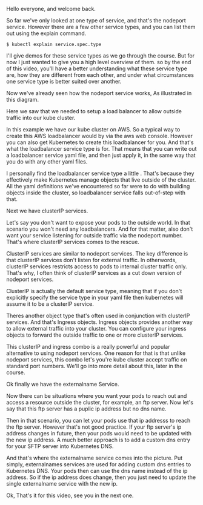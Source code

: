 Hello everyone, and welcome back. 

So far we've only looked at one type of service, and that's the nodeport service. However there are a few other service types, and you can list them out using the explain command. 

```
$ kubectl explain service.spec.type
```

I'll give demos for these service types as we go through the course. But for now I just wanted to give you a high level overview of them. so by the end of this video, you'll have a better understanding what these service type      are, how they are different from each other, and under what circumstances one service type is  better suited over another.

Now we've already seen how the nodeport service works, As illustrated in this diagram. 

Here we saw that we needed to setup    a load balancer to allow outside traffic into our kube   cluster. 

In this example we have our kube cluster on AWS. So a typical way to create this AWS loadbalancer would by via the aws web console. However you can also get Kubernetes to create this loadbalancer for you. And that's what the loadbalancer service type is  for. That means that you can write out a loadbalancer service yaml file, and then just apply it, in the same way that you do with any  other yaml files. 

I personally find the loadbalancer service type a little     . That's because they effectively make Kubernetes manage objects that live outside of the cluster. All the yaml definitions we've encountered so far were to do with building objects inside the cluster, so loadbalancer service   falls out-of-step with that.

Next we have clusterIP services. 

Let's say you don't want to expose your pods to the outside world. In that scenario you won't need any   loadbalancers. And for that matter, also don't want your service listening for outside traffic via the nodeport number. That's where clusterIP services comes to the rescue. 

ClusterIP services are similar to nodeport services. The key difference is that clusterIP services don't listen for external traffic. In otherwords, clusterIP services restricts access to pods to internal cluster traffic only. That's why, I often think of clusterIP services as a cut down version of nodeport services.

ClusterIP is actually the default service type, meaning that if you don't explicitly specify the service type in your yaml file then kubernetes will assume it to be a clusterIP service.

Theres another object type that's often used in conjunction with clusterIP services. And that's Ingress objects. Ingress objects provides another way to allow external traffic into your cluster. You can    configure your ingress objects to forward the outside traffic to one or more clusterIP services.  

This clusterIP and ingress combo is a really powerful and popular alternative to using nodeport services. One reason for that is that unlike nodeport services, this combo let's you're kube cluster accept traffic on standard port numbers. We'll go into more detail about this,  later in the course. 

Ok finally we have the externalname Service.


Now there can be situations where you want your pods to reach out and access a resource outside the cluster, for example, an ftp server. Now let's say that this ftp server has a puplic ip address but no dns name.  

Then in that scenario, you can let your pods use that ip addresss to reach the ftp server. However that's not good practice. If your ftp server's ip address changes in future, then your pods would need to be updated with the new ip address. A much better approach is to add a custom dns entry for your SFTP server into Kubernetes DNS. 

And that's where the externalname service comes into the picture. Put simply, externalnames services are used for adding custom dns entries to Kubernetes DNS. Your pods then can use the dns name instead of the ip address. So if the ip address does change, then you just need to update the single externalname service with the new ip.

Ok, That's it for this video, see you in the next one. 






